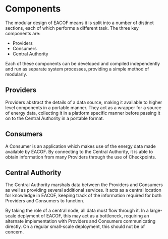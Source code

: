 Components
==========

The modular design of EACOF means it is split into a number of distinct sections, each of which performs a different task. The three key components are:

* Providers
* Consumers
* Central Authority

Each of these components can be developed and compiled independently and run as separate system processes, providing a simple method of modularly.

Providers
---------

Providers abstract the details of a data source, making it available to higher level components in a portable manner. They act as a wrapper for a source of energy data, collecting it in a platform specific manner before passing it on to the Central Authority in a portable format.

Consumers
---------

A Consumer is an application which makes use of the energy data made available by EACOF. By connecting to the Central Authority, it is able to obtain information from many Providers through the use of Checkpoints.

Central Authority
-----------------

The Central Authority marshals data between the Providers and Consumers as well as providing several additional services. It acts as a central location for knowledge in EACOF, keeping track of the information required for both Providers and Consumers to function.

By taking the role of a central node, all data must flow through it. In a large-scale deplyment of EACOF, this may act as a bottleneck, requiring an alternate implementation with Providers and Consumers communicating directly. On a regular small-scale deployment, this should not be of concern.
